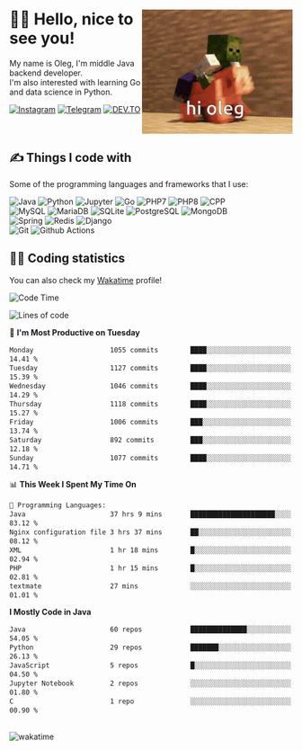 <div>
   <img align="right" height="221" src="res/hi-oleg.gif" alt="hello, it's me riding on the pig">
   <div>
      <h1>👨‍🌾 Hello, nice to see you!</h1>
      <p>My name is Oleg, I'm middle Java backend developer.<br>I'm also interested with learning Go and data science in Python.</p>
      <div>
         <a href="https://instagram.com/gatetrasher"><img alt="Instagram" src="https://img.shields.io/badge/Instagram-E4405F?&style=for-the-badge&logo=instagram&logoColor=white" ></a>
         <a href="https://t.me/hteppl"><img alt="Telegram" src="https://img.shields.io/badge/Telegram-26A5E4?&style=for-the-badge&logo=telegram&logoColor=white" ></a>
         <a href="https://dev.to/hteppl"><img alt="DEV.TO" src="https://img.shields.io/badge/dev.to-0A0A0A?&style=for-the-badge&logo=devdotto&logoColor=white" ></a>
      </div>
   </div>
</div>
<br>
<br>
<div>
   <h2>✍️ Things I code with</h2>
   <p>Some of the programming languages and frameworks that I use:</p>
   <p>
      <img alt="Java" src="https://img.shields.io/badge/Java-ED8B00?style=flat-square&logo=java&logoColor=white" />
      <img alt="Python" src="https://img.shields.io/badge/Python-3776AB?style=flat-square&logo=python&logoColor=white" />
      <img alt="Jupyter" src="https://img.shields.io/badge/Jupyter-F37626?style=flat-square&logo=jupyter&logoColor=white" />
      <img alt="Go" src="https://img.shields.io/badge/Go-00ADD8?style=flat-square&logo=go&logoColor=white" /> 
      <img alt="PHP7" src="https://img.shields.io/badge/PHP_7-777BB4?style=flat-square&logo=php&logoColor=white" />
      <img alt="PHP8" src="https://img.shields.io/badge/PHP_8-777BB4?style=flat-square&logo=php&logoColor=white" />
      <img alt="CPP" src="https://img.shields.io/badge/C++-00599C?style=flat-square&logo=cplusplus&logoColor=white" />
      <br>
      <img alt="MySQL" src="https://img.shields.io/badge/MySQL-4479A1?style=flat-square&logo=mysql&logoColor=white" />
      <img alt="MariaDB" src="https://img.shields.io/badge/MariaDB-003545?style=flat-square&logo=mariadb&logoColor=white" />
      <img alt="SQLite" src="https://img.shields.io/badge/SQLite-003B57?style=flat-square&logo=sqlite&logoColor=white" />
      <img alt="PostgreSQL" src="https://img.shields.io/badge/PostgreSQL-4169E1?style=flat-square&logo=postgresql&logoColor=white" />
      <img alt="MongoDB" src="https://img.shields.io/badge/MongoDB-47A248?style=flat-square&logo=mongodb&logoColor=white" />
      <br>
      <img alt="Spring" src="https://img.shields.io/badge/Spring-6DB33F?style=flat-square&logo=spring&logoColor=white" />
      <img alt="Redis" src="https://img.shields.io/badge/Redis-DC382D?style=flat-square&logo=redis&logoColor=white" />
      <img alt="Django" src="https://img.shields.io/badge/Django-092E20?style=flat-square&logo=django&logoColor=white" />
      <br>
      <img alt="Git" src="https://img.shields.io/badge/Git-F05032?style=flat-square&logo=git&logoColor=white" />
      <img alt="Github Actions" src="https://img.shields.io/badge/Github_Actions-2088FF?style=flat-square&logo=github-actions&logoColor=white" />
   </p>
</div>
<div>
   <h2>👨‍💻 Coding statistics</h2>
   <p>You can also check my <a href="https://wakatime.com/@hteppl">Wakatime</a> profile!</p>

   <!--START_SECTION:waka-->
![Code Time](http://img.shields.io/badge/Code%20Time-3%2C469%20hrs%2054%20mins-blue)

![Lines of code](https://img.shields.io/badge/From%20Hello%20World%20I%27ve%20Written-2.0%20million%20lines%20of%20code-blue)

📅 **I'm Most Productive on Tuesday** 

```text
Monday                   1055 commits        ████░░░░░░░░░░░░░░░░░░░░░   14.41 % 
Tuesday                  1127 commits        ████░░░░░░░░░░░░░░░░░░░░░   15.39 % 
Wednesday                1046 commits        ████░░░░░░░░░░░░░░░░░░░░░   14.29 % 
Thursday                 1118 commits        ████░░░░░░░░░░░░░░░░░░░░░   15.27 % 
Friday                   1006 commits        ███░░░░░░░░░░░░░░░░░░░░░░   13.74 % 
Saturday                 892 commits         ███░░░░░░░░░░░░░░░░░░░░░░   12.18 % 
Sunday                   1077 commits        ████░░░░░░░░░░░░░░░░░░░░░   14.71 % 
```


📊 **This Week I Spent My Time On** 

```text
💬 Programming Languages: 
Java                     37 hrs 9 mins       █████████████████████░░░░   83.12 % 
Nginx configuration file 3 hrs 37 mins       ██░░░░░░░░░░░░░░░░░░░░░░░   08.12 % 
XML                      1 hr 18 mins        █░░░░░░░░░░░░░░░░░░░░░░░░   02.94 % 
PHP                      1 hr 15 mins        █░░░░░░░░░░░░░░░░░░░░░░░░   02.81 % 
textmate                 27 mins             ░░░░░░░░░░░░░░░░░░░░░░░░░   01.01 % 
```

**I Mostly Code in Java** 

```text
Java                     60 repos            ██████████████░░░░░░░░░░░   54.05 % 
Python                   29 repos            ███████░░░░░░░░░░░░░░░░░░   26.13 % 
JavaScript               5 repos             █░░░░░░░░░░░░░░░░░░░░░░░░   04.50 % 
Jupyter Notebook         2 repos             ░░░░░░░░░░░░░░░░░░░░░░░░░   01.80 % 
C                        1 repo              ░░░░░░░░░░░░░░░░░░░░░░░░░   00.90 % 
```




<!--END_SECTION:waka-->
</div>
<br>
<img src="https://wakatime.com/share/@hteppl/18a68a4e-e1fb-41eb-b9f2-e999d76b9bac.svg" alt="wakatime">
